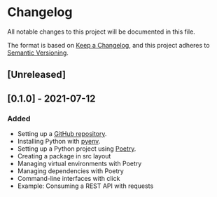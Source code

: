 # Changelog
All notable changes to this project will be documented in this file.

The format is based on [Keep a Changelog](https://keepachangelog.com/en/1.0.0/),
and this project adheres to [Semantic Versioning](https://semver.org/spec/v2.0.0.html).

## [Unreleased]

## [0.1.0] - 2021-07-12
### Added
- Setting up a [GitHub repository](https://github.com/dmazine/hypermodern-python).
- Installing Python with [pyenv](https://github.com/pyenv/pyenv).
- Setting up a Python project using [Poetry](https://python-poetry.org/).
- Creating a package in src layout
- Managing virtual environments with Poetry
- Managing dependencies with Poetry
- Command-line interfaces with click
- Example: Consuming a REST API with requests
